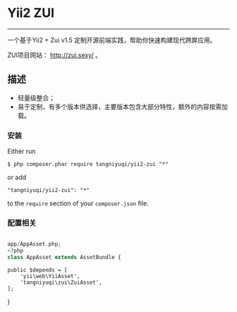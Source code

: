 # Yii2 ZUI #

----------

一个基于Yii2 + Zui v1.5 定制开源前端实践，帮助你快速构建现代跨屏应用。

ZUI项目网站： http://zui.sexy/ 。

## 描述 ##

- 轻量级整合；
- 易于定制，有多个版本供选择，主要版本包含大部分特性，额外的内容按需加载。

### 安装
Either run

```
$ php composer.phar require tangniyuqi/yii2-zui "*"
```

or add

```
"tangniyuqi/yii2-zui": "*"
```

to the ```require``` section of your `composer.json` file.


### 配置相关
```php

app/AppAsset.php;
<?php
class AppAsset extends AssetBundle {
```
    public $depends = [
		'yii\web\YiiAsset',
		'tangniyuqi\zui\ZuiAsset',
	];
}
